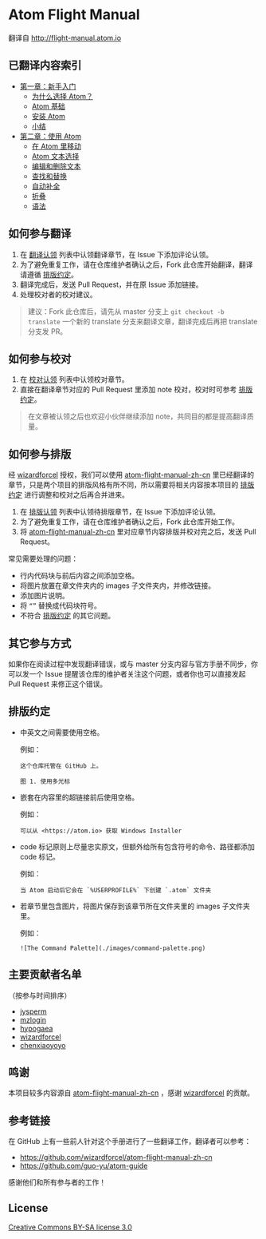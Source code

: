 # Atom Flight Manual

翻译自 <http://flight-manual.atom.io>

## 已翻译内容索引

* [第一章：新手入门](./chapter-1-getting-started/)
    * [为什么选择 Atom？](./chapter-1-getting-started/why-atom.md)
    * [Atom 基础](./chapter-1-getting-started/atom-basics.md)
    * [安装 Atom](./chapter-1-getting-started/installing-atom.md)
    * [小结](./chapter-1-getting-started/summary.md)
* [第二章：使用 Atom](./chapter-2-using-atom/)
    * [在 Atom 里移动](./chapter-2-using-atom/moving-in-atom.md)
    * [Atom 文本选择](./chapter-2-using-atom/atom-selections.md)
    * [编辑和删除文本](./chapter-2-using-atom/editing-and-deleting-text.md)
    * [查找和替换](./chapter-2-using-atom/find-and-replace.md)
    * [自动补全](./chapter-2-using-atom/autocomplete.md)
    * [折叠](./chapter-2-using-atom/folding.md)
    * [语法](./chapter-2-using-atom/grammar.md)

## 如何参与翻译

1. 在 [翻译认领](https://github.com/atom-china/manual/issues?q=is%3Aissue+is%3Aopen+label%3A翻译认领) 列表中认领翻译章节，在 Issue 下添加评论认领。
2. 为了避免重复工作，请在仓库维护者确认之后，Fork 此仓库开始翻译，翻译请遵循 [排版约定][]。
3. 翻译完成后，发送 Pull Request，并在原 Issue 添加链接。
4. 处理校对者的校对建议。

> 建议：Fork 此仓库后，请先从 master 分支上 `git checkout -b translate` 一个新的 translate 分支来翻译文章，翻译完成后再把 translate 分支发 PR。

## 如何参与校对

1. 在 [校对认领](https://github.com/atom-china/manual/issues?q=is%3Aissue+is%3Aopen+label%3A校对认领) 列表中认领校对章节。
2. 直接在翻译章节对应的 Pull Request 里添加 note 校对，校对时可参考 [排版约定][]。

> 在文章被认领之后也欢迎小伙伴继续添加 note，共同目的都是提高翻译质量。

## 如何参与排版

经 [wizardforcel][] 授权，我们可以使用 [atom-flight-manual-zh-cn][] 里已经翻译的章节，只是两个项目的排版风格有所不同，所以需要将相关内容按本项目的 [排版约定][] 进行调整和校对之后再合并进来。

1. 在 [排版认领](https://github.com/atom-china/manual/issues?q=is%3Aissue+is%3Aopen+label%3A排版认领) 列表中认领待排版章节，在 Issue 下添加评论认领。
2. 为了避免重复工作，请在仓库维护者确认之后，Fork 此仓库开始工作。
3. 将 [atom-flight-manual-zh-cn][] 里对应章节内容排版并校对完之后，发送 Pull Request。

常见需要处理的问题：

* 行内代码块与前后内容之间添加空格。
* 将图片放置在章文件夹内的 images 子文件夹内，并修改链接。
* 添加图片说明。
* 将 `“”` 替换成代码块符号。
* 不符合 [排版约定][] 的其它问题。

## 其它参与方式

如果你在阅读过程中发现翻译错误，或与 master 分支内容与官方手册不同步，你可以发一个 Issue 提醒该仓库的维护者关注这个问题，或者你也可以直接发起 Pull Request 来修正这个错误。

## 排版约定

* 中英文之间需要使用空格。

  例如：

  ```
  这个仓库托管在 GitHub 上。

  图 1. 使用多光标
  ```

* 嵌套在内容里的超链接前后使用空格。

  例如：

  ```
  可以从 <https://atom.io> 获取 Windows Installer
  ```

* code 标记原则上尽量忠实原文，但额外给所有包含符号的命令、路径都添加 code 标记。

  例如：

  ```
  当 Atom 启动后它会在 `%USERPROFILE%` 下创建 `.atom` 文件夹
  ```

* 若章节里包含图片，将图片保存到该章节所在文件夹里的 images 子文件夹里。

  例如：

  ```
  ![The Command Palette](./images/command-palette.png)
  ```

## 主要贡献者名单

（按参与时间排序）

* [jysperm](https://github.com/jysperm)
* [mzlogin](https://github.com/mzlogin)
* [hypogaea](https://github.com/hypogaea)
* [wizardforcel][]
* [chenxiaoyoyo](https://github.com/chenxiaoyoyo)

## 鸣谢

本项目较多内容源自 [atom-flight-manual-zh-cn][] ，感谢 [wizardforcel][] 的贡献。

## 参考链接

在 GitHub 上有一些前人针对这个手册进行了一些翻译工作，翻译者可以参考：

* <https://github.com/wizardforcel/atom-flight-manual-zh-cn>
* <https://github.com/guo-yu/atom-guide>

感谢他们和所有参与者的工作！

## License

[Creative Commons BY-SA license 3.0](./LICENSE)

[排版约定]: #排版约定
[wizardforcel]: https://github.com/wizardforcel
[atom-flight-manual-zh-cn]: https://github.com/wizardforcel/atom-flight-manual-zh-cn

